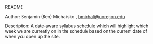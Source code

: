 README

Author: Benjamin (Ben) Michalisko , bmichali@uoregon.edu

Description: A date-aware syllabus schedule which will highlight
which week we are currently on in the schedule based on the current
date of when you open up the site.
